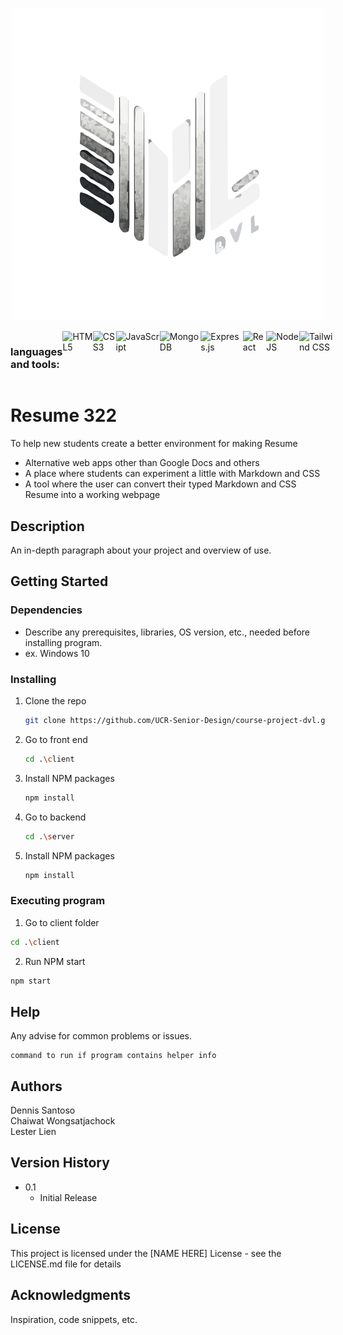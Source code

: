 <p align="center">
<img width="500" src="client/src/assets/DVLlogo.svg" alt="DVL Logo">
</p>

<div style="display: flex;"><h3>languages and tools:</h3>
  <img alt="HTML5" src="https://img.shields.io/badge/html5-%23E34F26.svg?style=for-the-badge&logo=html5&logoColor=white"/>
  <img alt="CSS3" src="https://img.shields.io/badge/css3-%231572B6.svg?style=for-the-badge&logo=css3&logoColor=white"/>
  <img alt="JavaScript" src="https://img.shields.io/badge/javascript%20-%23323330.svg?&style=for-the-badge&logo=javascript&logoColor=%23F7DF1E"/>
  <img alt="MongoDB" src="https://img.shields.io/badge/MongoDB-%234ea94b.svg?style=for-the-badge&logo=mongodb&logoColor=white"/>
  <img alt="Express.js" src="https://img.shields.io/badge/express.js-%23404d59.svg?style=for-the-badge&logo=express&logoColor=%2361DAFB"/>
  <img alt="React" src="https://img.shields.io/badge/react%20-%2320232a.svg?&style=for-the-badge&logo=react&logoColor=%2361DAFB"/>
  <img alt="NodeJS" src="https://img.shields.io/badge/node.js-6DA55F?style=for-the-badge&logo=node.js&logoColor=white"/>
  <img alt="Tailwind CSS" src="https://img.shields.io/badge/tailwindcss-%2338B2AC.svg?style=for-the-badge&logo=tailwind-css&logoColor=white"/>
</div>

# Resume 322

To help new students create a better environment for making Resume
- Alternative web apps other than Google Docs and others
- A place where students can experiment a little with Markdown and CSS
- A tool where the user can convert their typed Markdown and CSS Resume into a working webpage


## Description

An in-depth paragraph about your project and overview of use.

## Getting Started

### Dependencies

* Describe any prerequisites, libraries, OS version, etc., needed before installing program.
* ex. Windows 10

### Installing

1. Clone the repo
   ```sh
   git clone https://github.com/UCR-Senior-Design/course-project-dvl.git
   ```
2. Go to front end
   ```sh
   cd .\client
   ```
3. Install NPM packages
   ```sh
   npm install
   ```
4. Go to backend
   ```sh
   cd .\server
   ```
5. Install NPM packages
   ```sh
   npm install
   ```

### Executing program

1. Go to client folder
```sh
cd .\client
```
2. Run NPM start
```sh
npm start
```
## Help

Any advise for common problems or issues.
```
command to run if program contains helper info
```

## Authors

Dennis Santoso  
Chaiwat Wongsatjachock  
Lester Lien

## Version History

* 0.1
    * Initial Release

## License

This project is licensed under the [NAME HERE] License - see the LICENSE.md file for details

## Acknowledgments

Inspiration, code snippets, etc.
